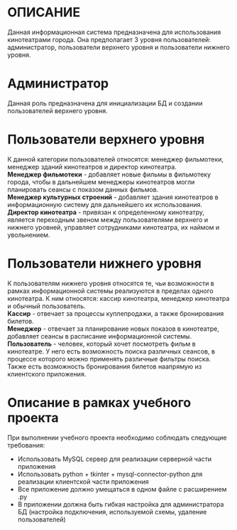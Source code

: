 # ОПИСАНИЕ
Данная информационная система предназначена для использования кинотеатрами города. Она предполагает 3 уровня пользователей: администратор, пользователи верхнего уровня и пользователи нижнего уровня.
# Администратор
Данная роль предназначена для инициализации БД и создании пользователей верхнего уровня.
# Пользователи верхнего уровня
К данной категории пользователей относятся: менеджер фильмотеки, менеджер зданий кинотеатров и директор кинотеатра.  
**Менеджер фильмотеки** - добавляет новые фильмы в фильмотеку города, чтобы в дальнейшем менеджеры кинотеатров могли планировать сеансы с показом данных фильмов.  
**Менеджер культурных строений** - добавляет здания кинотеатров в информационную систему для дальнейшего их использования.  
**Директор кинотеатра** - привязан к определенному кинотеатру, является переходным звеном между пользователями верхнего и нижнего уровней, управляет сотрудниками кинотеатра, их наймом и увольнением. 
# Пользователи нижнего уровня
К пользователям нижнего уровня относятся те, чьи возможности в рамках информационной системы реализуются в пределах одного кинотеатра. К ним относятся: кассир кинотеатра, менеджер кинотеатра и обычный пользователь.  
**Кассир** - отвечает за процессы куплепродажи, а также бронирования билетов.  
**Менеджер** - отвечает за планирование новых показов в кинотеатре, добавляет сеансы в расписание информационной системы.  
**Пользователь** - человек, который хочет посмотреть фильм в кинотеатре. У него есть возможность поиска различных сеансов, в процессе которого можно применять различные фильтры поиска. Также есть возможность бронирования билетов наапрямую из клиентского приложения.  


# Описание в рамках учебного проекта
При выполнении учебного проекта необходимо соблюдать следующие требования:
* Использовать MySQL сервер для реализации серверной части приложения
* Использовать python + tkinter + mysql-connector-python для реализации клиентской части приложения
* Все приложение должно умещаться в одном файле с расширением .py
* В приложении должна быть гибкая настройка для администратора БД (настройка подключения, используемой схемы, удаление пользователей)
